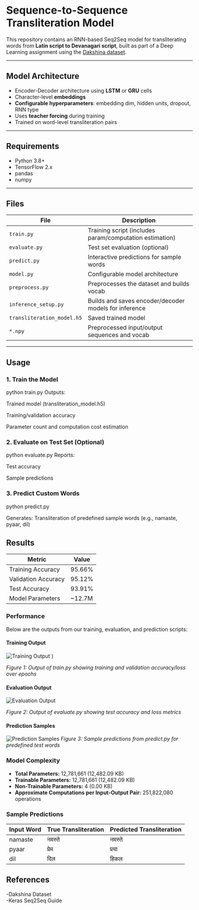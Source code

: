 # Sequence-to-Sequence Transliteration Model

This repository contains an RNN-based Seq2Seq model for transliterating words from **Latin script to Devanagari script**, built as part of a Deep Learning assignment using the [Dakshina dataset](https://github.com/google-research-datasets/dakshina).

---

## Model Architecture

- Encoder-Decoder architecture using **LSTM** or **GRU** cells
- Character-level **embeddings**
- **Configurable hyperparameters**: embedding dim, hidden units, dropout, RNN type
- Uses **teacher forcing** during training
- Trained on word-level transliteration pairs

---

## Requirements

- Python 3.8+
- TensorFlow 2.x
- pandas
- numpy

---

## Files

| File | Description |
|------|-------------|
| `train.py` | Training script (includes param/computation estimation) |
| `evaluate.py` | Test set evaluation (optional) |
| `predict.py` | Interactive predictions for sample words |
| `model.py` | Configurable model architecture |
| `preprocess.py` | Preprocesses the dataset and builds vocab |
| `inference_setup.py` | Builds and saves encoder/decoder models for inference |
| `transliteration_model.h5` | Saved trained model |
| `*.npy` | Preprocessed input/output sequences and vocab |

---

## Usage

### 1. Train the Model

python train.py
Outputs:

Trained model (transliteration_model.h5)

Training/validation accuracy

Parameter count and computation cost estimation

### 2. Evaluate on Test Set (Optional)

python evaluate.py
Reports:

Test accuracy

Sample predictions

### 3. Predict Custom Words

python predict.py

Generates:
Transliteration of predefined sample words (e.g., namaste, pyaar, dil)


## Results

| Metric          | Value        |
|-----------------|--------------|
| Training Accuracy | 95.66%       |
| Validation Accuracy | 95.12%      |
| Test Accuracy   | 93.91%       |
| Model Parameters | ~12.7M       |

### Performance

Below are the outputs from our training, evaluation, and prediction scripts:

#### Training Output
![Training Output](https://github.com/user-attachments/assets/7b924ff5-6a4c-4be2-978e-c39434f89f66)
)

*Figure 1: Output of train.py showing training and validation accuracy/loss over epochs*

#### Evaluation Output
![Evaluation Output](https://github.com/user-attachments/assets/90c31d80-3ea1-46de-a73c-441afcebd70f)

*Figure 2: Output of evaluate.py showing test accuracy and loss metrics*

#### Prediction Samples
![Prediction Samples](https://github.com/user-attachments/assets/44763bf7-58e5-48b9-a07d-fcfad6dd88a6)
*Figure 3: Sample predictions from predict.py for predefined test words*

### Model Complexity

- **Total Parameters:** 12,781,661 (12,482.09 KB)
- **Trainable Parameters:** 12,781,661 (12,482.09 KB)
- **Non-Trainable Parameters:** 4 (0.00 KB)
- **Approximate Computations per Input-Output Pair:** 251,822,080 operations
  
### Sample Predictions

| Input Word | True Transliteration | Predicted Transliteration |
|------------|----------------------|---------------------------|
| namaste    | नमस्ते              | नमस्ते                   |
| pyaar      | प्रेम                | प्रया                    |
| dil        | दिल                 | हिकल                    |


## References
-Dakshina Dataset  
-Keras Seq2Seq Guide
